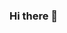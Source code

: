 ### Hi there 👋

<!--
**McGlash/McGlash** is a ✨ _special_ ✨ repository because its `README.md` (this file) appears on your GitHub profile.

![Megan McGlashan's github stats](https://github-readme-stats.vercel.app/api?username=McGlash&show_icons=true&theme=radical)

[![Top Langs](https://github-readme-stats.vercel.app/api/top-langs/?username=McGlash&layout=compact)]

<a href="https://github.com/McGlash/github-readme-stats">
  <img align="center" src="https://github-readme-stats.vercel.app/api/pin/?username=McGlash&repo=github-readme-stats" />
</a>
<a href="https://github.com/McGlash/convoychat">
  <img align="center" src="https://github-readme-stats.vercel.app/api/pin/?username=McGlash&repo=convoychat" />
</a>
